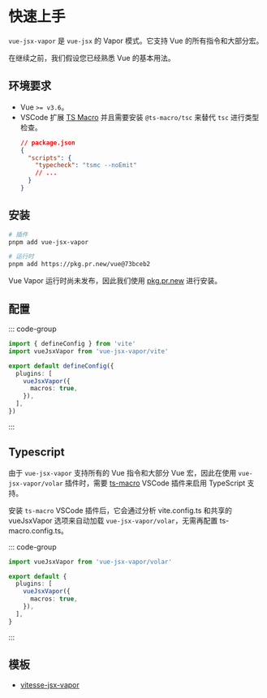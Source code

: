# 快速上手

`vue-jsx-vapor` 是 `vue-jsx` 的 Vapor 模式。它支持 Vue 的所有指令和大部分宏。

在继续之前，我们假设您已经熟悉 Vue 的基本用法。

## 环境要求

- Vue `>= v3.6`。
- VSCode 扩展 [TS Macro](https://marketplace.visualstudio.com/items?itemName=zhiyuanzmj.vscode-ts-macro) 并且需要安装 `@ts-macro/tsc` 来替代 `tsc` 进行类型检查。
  ```json
  // package.json
  {
    "scripts": {
      "typecheck": "tsmc --noEmit"
      // ...
    }
  }
  ```

## 安装

```bash [pnpm]
# 插件
pnpm add vue-jsx-vapor

# 运行时
pnpm add https://pkg.pr.new/vue@73bceb2
```

Vue Vapor 运行时尚未发布，因此我们使用 [pkg.pr.new](https://github.com/stackblitz-labs/pkg.pr.new) 进行安装。

## 配置

::: code-group

```ts [vite.config.ts]
import { defineConfig } from 'vite'
import vueJsxVapor from 'vue-jsx-vapor/vite'

export default defineConfig({
  plugins: [
    vueJsxVapor({
      macros: true,
    }),
  ],
})
```

:::

## Typescript

由于 `vue-jsx-vapor` 支持所有的 Vue 指令和大部分 Vue 宏，因此在使用 `vue-jsx-vapor/volar` 插件时，需要 [ts-macro](https://github.com/ts-macro/ts-macro) VSCode 插件来启用 TypeScript 支持。

安装 `ts-macro` VSCode 插件后，它会通过分析 vite.config.ts 和共享的 vueJsxVapor 选项来自动加载 `vue-jsx-vapor/volar`，无需再配置 ts-macro.config.ts。

::: code-group

```ts [ts-macro.config.ts]
import vueJsxVapor from 'vue-jsx-vapor/volar'

export default {
  plugins: [
    vueJsxVapor({
      macros: true,
    }),
  ],
}
```

:::

## 模板

- [vitesse-jsx-vapor](https://github.com/zhiyuanzmj/vitesse-jsx-vapor)
